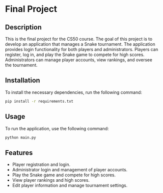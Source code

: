 # Final Project

## Description
This is the final project for the CS50 course. The goal of this project is to develop an application that manages a Snake tournament. The application provides login functionality for both players and administrators. Players can register, log in, and play the Snake game to compete for high scores. Administrators can manage player accounts, view rankings, and oversee the tournament.

## Installation
To install the necessary dependencies, run the following command:
```bash
pip install -r requirements.txt
```

## Usage
To run the application, use the following command:
```bash
python main.py
```

## Features
- Player registration and login.
- Administrator login and management of player accounts.
- Play the Snake game and compete for high scores.
- View player rankings and high scores.
- Edit player information and manage tournament settings.
